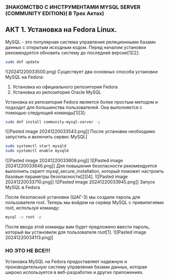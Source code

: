 ### ЗНАКОМСТВО С ИНСТРУМЕНТАМИ MYSQL SERVER (COMMUNITY EDITION)( В Трех Актах)

## АКТ 1. Установка на Fedora Linux.

MySQL - это популярная система управления реляционными базами данных с открытым исходным кодом. 
Перед началом установки рекомендуется обновить систему до последней версии[1][2]:

```bash
sudo dnf update
```

!(20241220033500.png)
Существует два основных способа установки MySQL на Fedora:

1. Установка из официального репозитория Fedora
2. Установка из репозитория Oracle MySQL

Установка из репозитория Fedora является более простым методом и подходит для большинства пользователей. Она выполняется с помощью следующей команды[1][3]:

```bash
sudo dnf install community-mysql-server -y 
```

![[Pasted image 20241220033543.png]]
После установки необходимо запустить и включить сервис MySQL[
```bash
sudo systemctl start mysqld
sudo systemctl enable mysqld
```
![[Pasted image 20241220033609.png]]
![[Pasted image 20241220033646.png]]
Для повышения безопасности рекомендуется выполнить скрипт mysql_secure_installation, который поможет настроить базовые параметры безопасности[2][4].
![[Pasted image 20241220033710.png]]
![[Pasted image 20241220033945.png]]
Запуск MySQL в Fedora

После безопасной установки (ШАГ-3) мы создали пароль для пользователя root. Теперь мы войдем на сервер MySQL с привилегиями root, используя команду:

```bash
mysql -u root -p
```

После ввода этой команды вам будет предложено ввести пароль, который вы установили для пользователя root[1].
![[Pasted image 20241220034113.png]]
### НО ЭТО НЕ ВСЕ!!!


Установка MySQL на Fedora предоставляет надежную и производительную систему управления базами данных, которая широко используется в веб-разработке и других приложениях.


